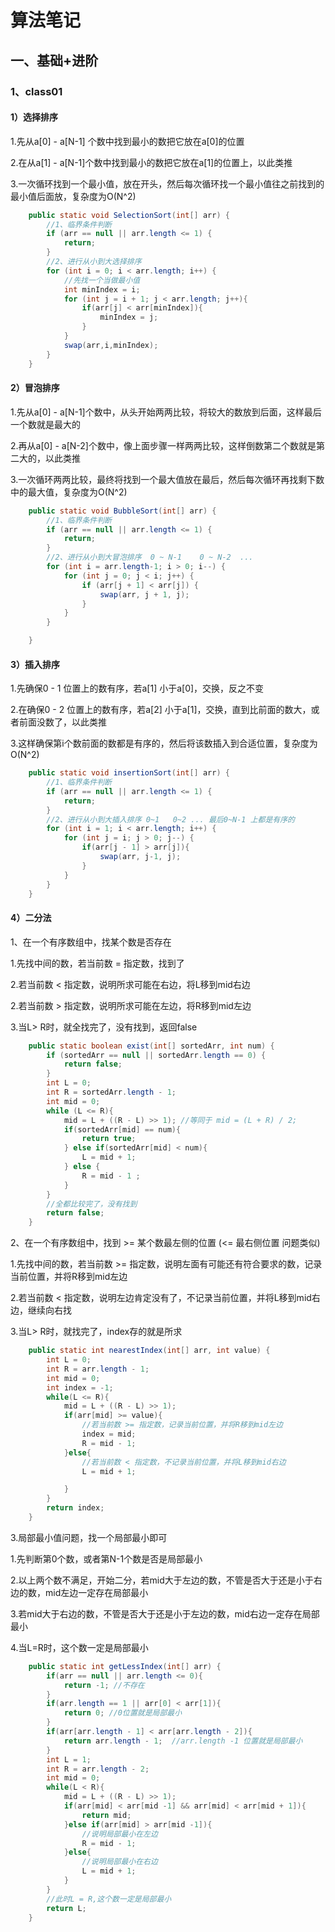 # 算法笔记

## 一、基础+进阶

### 1、class01

#### 1）选择排序

1.先从a[0] - a[N-1] 个数中找到最小的数把它放在a[0]的位置

2.在从a[1] - a[N-1]个数中找到最小的数把它放在a[1]的位置上，以此类推

3.一次循环找到一个最小值，放在开头，然后每次循环找一个最小值往之前找到的最小值后面放，复杂度为O(N^2)

```java
    public static void SelectionSort(int[] arr) {
        //1、临界条件判断
        if (arr == null || arr.length <= 1) {
            return;
        }
        //2、进行从小到大选择排序
        for (int i = 0; i < arr.length; i++) {
            //先找一个当做最小值
            int minIndex = i;
            for (int j = i + 1; j < arr.length; j++){
                if(arr[j] < arr[minIndex]){
                    minIndex = j;
                }
            }
            swap(arr,i,minIndex);
        }
    }
```

#### 2）冒泡排序

1.先从a[0] - a[N-1]个数中，从头开始两两比较，将较大的数放到后面，这样最后一个数就是最大的

2.再从a[0] - a[N-2]个数中，像上面步骤一样两两比较，这样倒数第二个数就是第二大的，以此类推

3.一次循环两两比较，最终将找到一个最大值放在最后，然后每次循环再找剩下数中的最大值，复杂度为O(N^2)

```java
    public static void BubbleSort(int[] arr) {
        //1、临界条件判断
        if (arr == null || arr.length <= 1) {
            return;
        }
        //2、进行从小到大冒泡排序  0 ~ N-1    0 ~ N-2  ...
        for (int i = arr.length-1; i > 0; i--) {
            for (int j = 0; j < i; j++) {
                if (arr[j + 1] < arr[j]) {
                    swap(arr, j + 1, j);
                }
            }
        }

    }
```

#### 3）插入排序

1.先确保0 - 1 位置上的数有序，若a[1] 小于a[0]，交换，反之不变

2.在确保0 - 2 位置上的数有序，若a[2] 小于a[1]，交换，直到比前面的数大，或者前面没数了，以此类推

3.这样确保第i个数前面的数都是有序的，然后将该数插入到合适位置，复杂度为O(N^2)

```java
    public static void insertionSort(int[] arr) {
        //1、临界条件判断
        if (arr == null || arr.length <= 1) {
            return;
        }
        //2、进行从小到大插入排序 0~1   0~2 ... 最后0~N-1 上都是有序的
        for (int i = 1; i < arr.length; i++) {
            for (int j = i; j > 0; j--) {
                if(arr[j - 1] > arr[j]){
                    swap(arr, j-1, j);
                }
            }
        }
    }
```

#### 4）二分法

1、在一个有序数组中，找某个数是否存在

1.先找中间的数，若当前数 = 指定数，找到了

2.若当前数 < 指定数，说明所求可能在右边，将L移到mid右边

2.若当前数 > 指定数，说明所求可能在左边，将R移到mid左边

3.当L> R时，就全找完了，没有找到，返回false

```java
    public static boolean exist(int[] sortedArr, int num) {
        if (sortedArr == null || sortedArr.length == 0) {
            return false;
        }
        int L = 0;
        int R = sortedArr.length - 1;
        int mid = 0;
        while (L <= R){
            mid = L + ((R - L) >> 1); //等同于 mid = (L + R) / 2;
            if(sortedArr[mid] == num){
                return true;
            } else if(sortedArr[mid] < num){
                L = mid + 1;
            } else {
                R = mid - 1 ;
            }
        }
        //全都比较完了，没有找到
        return false;
    }
```

2、在一个有序数组中，找到 >= 某个数最左侧的位置 (<= 最右侧位置 问题类似)

1.先找中间的数，若当前数 >= 指定数，说明左面有可能还有符合要求的数，记录当前位置，并将R移到mid左边

2.若当前数 < 指定数，说明左边肯定没有了，不记录当前位置，并将L移到mid右边，继续向右找

3.当L> R时，就找完了，index存的就是所求

```java
    public static int nearestIndex(int[] arr, int value) {
        int L = 0;
        int R = arr.length - 1;
        int mid = 0;
        int index = -1;
        while(L <= R){
            mid = L + ((R - L) >> 1);
            if(arr[mid] >= value){
                //若当前数 >= 指定数，记录当前位置，并将R移到mid左边
                index = mid;
                R = mid - 1;
            }else{
                //若当前数 < 指定数，不记录当前位置，并将L移到mid右边
                L = mid + 1;

            }
        }
        return index;
    }
```

3.局部最小值问题，找一个局部最小即可

1.先判断第0个数，或者第N-1个数是否是局部最小

2.以上两个数不满足，开始二分，若mid大于左边的数，不管是否大于还是小于右边的数，mid左边一定存在局部最小

3.若mid大于右边的数，不管是否大于还是小于左边的数，mid右边一定存在局部最小

4.当L=R时，这个数一定是局部最小

```java
    public static int getLessIndex(int[] arr) {
        if(arr == null || arr.length <= 0){
            return -1; //不存在
        }
        if(arr.length == 1 || arr[0] < arr[1]){
            return 0; //0位置就是局部最小
        }
        if(arr[arr.length - 1] < arr[arr.length - 2]){
            return arr.length - 1;  //arr.length -1 位置就是局部最小
        }
        int L = 1;
        int R = arr.length - 2;
        int mid = 0;
        while(L < R){
            mid = L + ((R - L) >> 1);
            if(arr[mid] < arr[mid -1] && arr[mid] < arr[mid + 1]){
                return mid;
            }else if(arr[mid] > arr[mid -1]){
                //说明局部最小在左边
                R = mid - 1;
            }else{
                //说明局部最小在右边
                L = mid + 1;
            }
        }
        //此时L = R,这个数一定是局部最小
        return L;
    }
```

